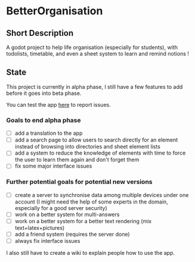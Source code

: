 # BetterOrganisation

## Short Description

A godot project to help life organisation (especially for students), with todolists, timetable, and even a sheet system to learn and remind notions !

## State

This project is currently in alpha phase, I still have a few features to add before it goes into beta phase.

You can test the app [here](https://github.com/nath54/BetterOrganization/releases/tag/alpha) to report issues.

### Goals to end alpha phase

* [ ] add a translation to the app
* [ ] add a search page to allow users to search directly for an element instead of browsing into directories and sheet element lists
* [ ] add a system to reduce the knowledge of elements with time to force the user to learn them again and don't forget them
* [ ] fix some major interface issues

### Further potential goals for potential new versions

* [ ] create a server to synchronise data among multiple devices under one account (I might need the help of some experts in the domain, especially for a good server security)
* [ ] work on a better system for multi-answers
* [ ] work on a better system for a better text rendering (mix text+latex+pictures)
* [ ] add a friend system (requires the server done)
* [ ] always fix interface issues

I also still have to create a wiki to explain people how to use the app.

